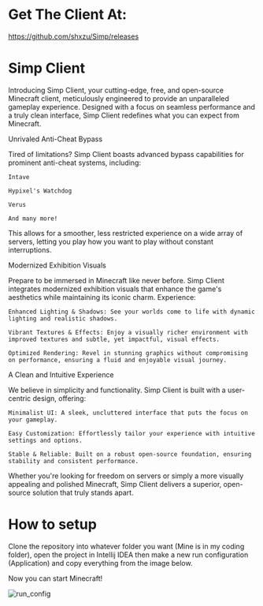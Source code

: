 # Get The Client At:
https://github.com/shxzu/Simp/releases
# Simp Client
Introducing Simp Client, your cutting-edge, free, and open-source Minecraft client, meticulously engineered to provide an unparalleled gameplay experience. Designed with a focus on seamless performance and a truly clean interface, Simp Client redefines what you can expect from Minecraft.

Unrivaled Anti-Cheat Bypass

Tired of limitations? Simp Client boasts advanced bypass capabilities for prominent anti-cheat systems, including:

    Intave

    Hypixel's Watchdog

    Verus

    And many more!

This allows for a smoother, less restricted experience on a wide array of servers, letting you play how you want to play without constant interruptions.

Modernized Exhibition Visuals

Prepare to be immersed in Minecraft like never before. Simp Client integrates modernized exhibition visuals that enhance the game's aesthetics while maintaining its iconic charm. Experience:

    Enhanced Lighting & Shadows: See your worlds come to life with dynamic lighting and realistic shadows.

    Vibrant Textures & Effects: Enjoy a visually richer environment with improved textures and subtle, yet impactful, visual effects.

    Optimized Rendering: Revel in stunning graphics without compromising on performance, ensuring a fluid and enjoyable visual journey.

A Clean and Intuitive Experience

We believe in simplicity and functionality. Simp Client is built with a user-centric design, offering:

    Minimalist UI: A sleek, uncluttered interface that puts the focus on your gameplay.

    Easy Customization: Effortlessly tailor your experience with intuitive settings and options.

    Stable & Reliable: Built on a robust open-source foundation, ensuring stability and consistent performance.

Whether you're looking for freedom on servers or simply a more visually appealing and polished Minecraft, Simp Client delivers a superior, open-source solution that truly stands apart.

# How to setup
Clone the repository into whatever folder you want (Mine is in my coding folder), open the project in Intellij IDEA then make a new run configuration (Application)
and copy everything from the image below.

Now you can start Minecraft!

![run_config](https://github.com/AbyssClient/GradleMCPBase/assets/170053471/c52c81f5-d339-434b-9220-290cf5a5e019)
